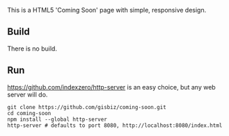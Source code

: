 This is a HTML5 'Coming Soon' page with simple, responsive design.

## Build
There is no build.

## Run
https://github.com/indexzero/http-server is an easy choice, but any web server will do.
```Shell
git clone https://github.com/gisbiz/coming-soon.git
cd coming-soon
npm install --global http-server
http-server # defaults to port 8080, http://localhost:8080/index.html
```

